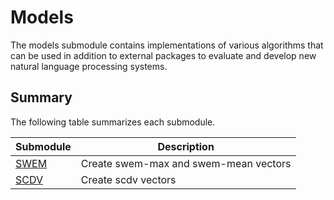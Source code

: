 # Models
The models submodule contains implementations of various algorithms that can be used in addition to external packages to evaluate and develop new natural language processing systems.

## Summary

The following table summarizes each submodule.

|Submodule|Description|
|---|---|
|[SWEM](swem.py) | Create swem-max and swem-mean vectors|
|[SCDV](scdv.py) | Create scdv vectors|
